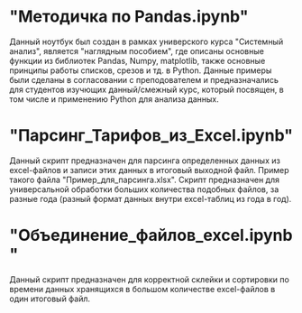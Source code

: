 # "Методичка по Pandas.ipynb"
Данный ноутбук был создан в рамках универского курса "Системный анализ", является "наглядным пособием", где описаны основные функции из библиотек Pandas, Numpy, matplotlib, также основные принципы работы списков, срезов и тд. в Python. Данные примеры были сделаны в согласовании с преподователем и предназначались для студентов изучющих данный/смежный курс, который посвящен, в том числе и применению Python для анализа данных.
# "Парсинг_Тарифов_из_Excel.ipynb"
Данный скрипт предназначен для парсинга определенных данных из excel-файлов и записи этих данных в итоговый выходной файл. Пример такого файла "Пример_для_парсинга.xlsx". Скрипт предназначен для универсальной обработки больших количества подобных файлов, за разные года (разный формат данных внутри excel-таблиц из года в год).
# "Объединение_файлов_excel.ipynb"
Данный скрипт предназначен для корректной склейки и сортировки по времени данных хранящихся в большом количестве excel-файлов в один итоговый файл.
